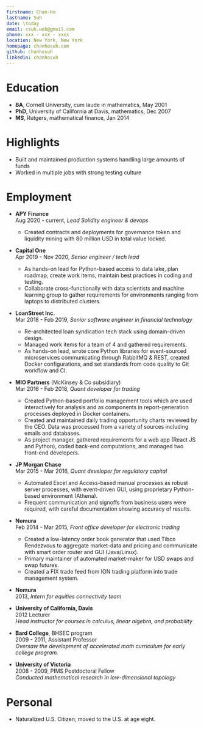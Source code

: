 ```yaml
---
firstname: Chan-Ho
lastname: Suh
date: \today
email: csuh.web@gmail.com
phone: xxx - xxx - xxxx
location: New York, New York
homepage: chanhosuh.com
github: chanhosuh
linkedin: chanhosuh
---
```


# Education

- **BA**, Cornell University, cum laude in mathematics, May 2001
- **PhD**, University of California at Davis, mathematics, Dec 2007
- **MS**, Rutgers, mathematical finance, Jan 2014

# Highlights

- Built and maintained production systems handling large amounts of funds 
- Worked in multiple jobs with strong testing culture

# Employment
- **APY Finance**\
  Aug 2020 - current, *Lead Solidity engineer \& devops*
    - Created contracts and deployments for governance token and liquidity mining
      with 80 million USD in total value locked.

- **Capital One**\
  Apr 2019 - Nov 2020, *Senior engineer / tech lead*
    - As hands-on lead for Python-based access to data lake, plan roadmap, 
      create work items, maintain best practices in coding and testing.
    - Collaborate cross-functionally with data scientists and
      machine learning group to gather requirements for 
      environments ranging from laptops to distributed clusters.

- **LoanStreet Inc.**\
  Mar 2018 - Feb 2019, *Senior software engineer in financial technology*
    - Re-architected loan syndication tech stack using domain-driven design.
    - Managed work items for a team of 4 and gathered requirements.
    - As hands-on lead, wrote core Python libraries for event-sourced
      microservices communicating through RabbitMQ & REST, created
      Docker configurations, and set standards from code quality to Git workflow and CI.

- **MIO Partners** (McKinsey & Co subsidiary)\
  Mar 2016 - Feb 2018, *Quant developer for trading*
    - Created Python-based portfolio management tools which are used
      interactively for analysis and as components in report-generation
      processes deployed in Docker containers.
    - Created and maintained daily trading opportunity charts reviewed
      by the CEO. Data was processed from a variety of sources
      including emails and databases.
    - As project manager, gathered requirements for a web app
      (React JS and Python), coded back-end computations, and managed
      two front-end developers.

- **JP Morgan Chase**\
  Mar 2015 - Mar 2016, *Quant developer for regulatory capital*
    - Automated Excel and Access-based manual processes as robust
      server processes, with event-driven GUI, using proprietary
      Python-based environment (Athena).
    - Frequent communication and signoffs from business users were
      required, with careful documentation showing accuracy of
      results.

- **Nomura**\
  Feb 2014 - Mar 2015, *Front office developer for electronic trading*
    - Created a low-latency order book generator that used Tibco
      Rendezvous to aggregate market-data and pricing and
      communicate with smart order router and GUI (Java/Linux).
    - Primary maintainer of automated market-maker for USD swaps
      and swap futures.
    - Created a FIX trade feed from ION trading platform into trade
      management system.

- **Nomura**\
  2013, *Intern for equities connectivity team*

- **University of California, Davis**\
  2012 Lecturer\
  *Head instructor for courses in calculus, linear algebra, and
  probability*

- **Bard College**, BHSEC program\
  2009 - 2011, Assistant Professor\
  *Oversaw the development of accelerated math curriculum for
  early college program.*

- **University of Victoria**\
  2008 - 2009, PIMS Postdoctoral Fellow\
  *Conducted mathematical research in low-dimensional topology*

# Personal

- Naturalized U.S. Citizen; moved to the U.S. at age eight.
